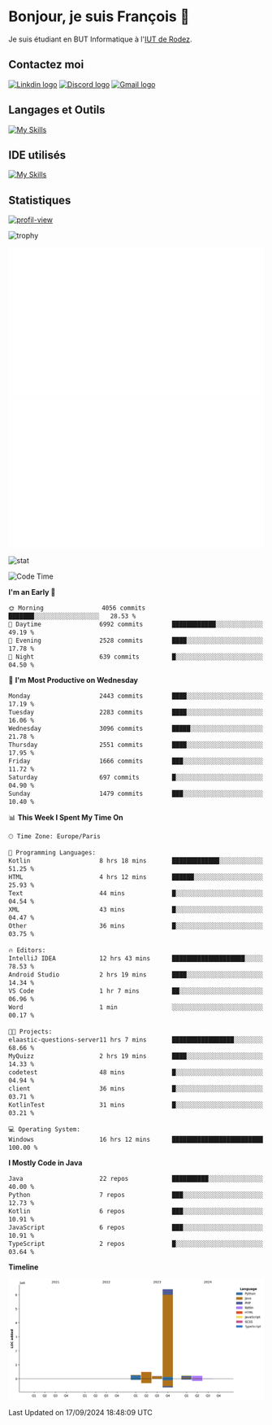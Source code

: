 # Bonjour, je suis François 👋

Je suis étudiant en BUT Informatique à l'[IUT de Rodez](https://iut-rodez.fr).

## Contactez moi

<p>
<a href="https://www.linkedin.com/in/fran%C3%A7ois-de-saint-palais-00985327a/" target="blank"><img src="https://img.shields.io/badge/LinkedIn-0077B5?style=for-the-badge&logo=linkedin&logoColor=white" alt="Linkdin logo"/></a>
<a href="https://discord.gg/francis389" target="blank"><img src="https://img.shields.io/badge/Discord-7289DA?style=for-the-badge&logo=discord&logoColor=white" alt="Discord logo" /></a>
<a href="mailto:francois-sp@gmx.fr" target="blank"><img src="https://img.shields.io/badge/Gmail-D14836?style=for-the-badge&logo=gmail&logoColor=white" alt="Gmail logo"/></a> 
</p>

## Langages et Outils

[![My Skills](https://skillicons.dev/icons?i=java,py,kotlin,spring,git,html,css,sass,svelte,vue,angular,react,bootstrap,ts,jquery,js,php,mysql,sqlite,grafana,linux,windows,figma,postman)](https://skillicons.dev)

## IDE utilisés

[![My Skills](https://skillicons.dev/icons?i=idea,phpstorm,pycharm,androidstudio,vscode,webstorm,eclipse)](https://skillicons.dev)

## Statistiques

[![profil-view](https://komarev.com/ghpvc/?username=francois389&label=Profile%20views&color=0e75b6&style=flat)](https://github.com/ryo-ma/github-profile-trophy)

![trophy](https://github-profile-trophy.vercel.app/?username=Francois389&theme=onedark&column=-1)

![top-lang](https://raw.githubusercontent.com/Francois389/github-stat/master/generated/languages.svg#gh-dark-mode-only)
![](https://raw.githubusercontent.com/Francois389/github-stat/master/generated/overview.svg#gh-dark-mode-only)

![stat](https://github-readme-stats.vercel.app/api?username=francois389&show_icons=true&locale=fr&theme=onedark)

<!--START_SECTION:waka-->
![Code Time](http://img.shields.io/badge/Code%20Time-327%20hrs%2037%20mins-blue)

**I'm an Early 🐤** 

```text
🌞 Morning                4056 commits        ███████░░░░░░░░░░░░░░░░░░   28.53 % 
🌆 Daytime                6992 commits        ████████████░░░░░░░░░░░░░   49.19 % 
🌃 Evening                2528 commits        ████░░░░░░░░░░░░░░░░░░░░░   17.78 % 
🌙 Night                  639 commits         █░░░░░░░░░░░░░░░░░░░░░░░░   04.50 % 
```
📅 **I'm Most Productive on Wednesday** 

```text
Monday                   2443 commits        ████░░░░░░░░░░░░░░░░░░░░░   17.19 % 
Tuesday                  2283 commits        ████░░░░░░░░░░░░░░░░░░░░░   16.06 % 
Wednesday                3096 commits        █████░░░░░░░░░░░░░░░░░░░░   21.78 % 
Thursday                 2551 commits        ████░░░░░░░░░░░░░░░░░░░░░   17.95 % 
Friday                   1666 commits        ███░░░░░░░░░░░░░░░░░░░░░░   11.72 % 
Saturday                 697 commits         █░░░░░░░░░░░░░░░░░░░░░░░░   04.90 % 
Sunday                   1479 commits        ███░░░░░░░░░░░░░░░░░░░░░░   10.40 % 
```


📊 **This Week I Spent My Time On** 

```text
🕑︎ Time Zone: Europe/Paris

💬 Programming Languages: 
Kotlin                   8 hrs 18 mins       █████████████░░░░░░░░░░░░   51.25 % 
HTML                     4 hrs 12 mins       ██████░░░░░░░░░░░░░░░░░░░   25.93 % 
Text                     44 mins             █░░░░░░░░░░░░░░░░░░░░░░░░   04.54 % 
XML                      43 mins             █░░░░░░░░░░░░░░░░░░░░░░░░   04.47 % 
Other                    36 mins             █░░░░░░░░░░░░░░░░░░░░░░░░   03.75 % 

🔥 Editors: 
IntelliJ IDEA            12 hrs 43 mins      ████████████████████░░░░░   78.53 % 
Android Studio           2 hrs 19 mins       ████░░░░░░░░░░░░░░░░░░░░░   14.34 % 
VS Code                  1 hr 7 mins         ██░░░░░░░░░░░░░░░░░░░░░░░   06.96 % 
Word                     1 min               ░░░░░░░░░░░░░░░░░░░░░░░░░   00.17 % 

🐱‍💻 Projects: 
elaastic-questions-server11 hrs 7 mins       █████████████████░░░░░░░░   68.66 % 
MyQuizz                  2 hrs 19 mins       ████░░░░░░░░░░░░░░░░░░░░░   14.33 % 
codetest                 48 mins             █░░░░░░░░░░░░░░░░░░░░░░░░   04.94 % 
client                   36 mins             █░░░░░░░░░░░░░░░░░░░░░░░░   03.71 % 
KotlinTest               31 mins             █░░░░░░░░░░░░░░░░░░░░░░░░   03.21 % 

💻 Operating System: 
Windows                  16 hrs 12 mins      █████████████████████████   100.00 % 
```

**I Mostly Code in Java** 

```text
Java                     22 repos            ██████████░░░░░░░░░░░░░░░   40.00 % 
Python                   7 repos             ███░░░░░░░░░░░░░░░░░░░░░░   12.73 % 
Kotlin                   6 repos             ███░░░░░░░░░░░░░░░░░░░░░░   10.91 % 
JavaScript               6 repos             ███░░░░░░░░░░░░░░░░░░░░░░   10.91 % 
TypeScript               2 repos             █░░░░░░░░░░░░░░░░░░░░░░░░   03.64 % 
```



**Timeline**

![Lines of Code chart](https://raw.githubusercontent.com/Francois389/Francois389/main/assets/bar_graph.png)


 Last Updated on 17/09/2024 18:48:09 UTC
<!--END_SECTION:waka-->
